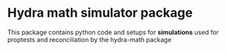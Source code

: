 # Hydra math simulator package

This package contains python code and setups for **simulations** used for proptests and reconciliation by the hydra-math package
